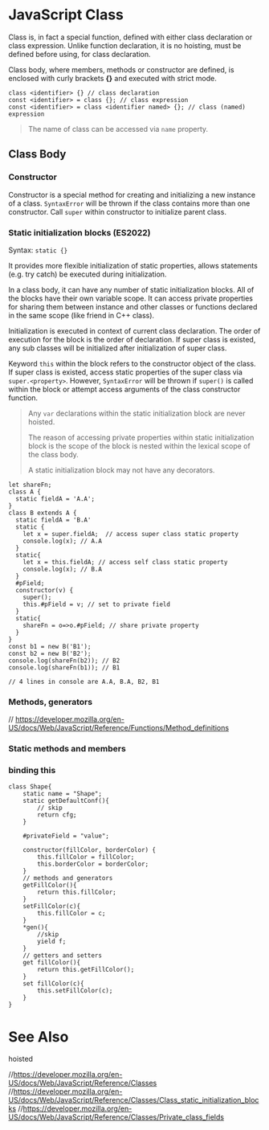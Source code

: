 # JavaScript Class

Class is, in fact a special function, defined with either class declaration or class expression.
Unlike function declaration, it is no hoisting, must be defined before using, for class declaration.

Class body, where members, methods or constructor are defined, is enclosed with curly brackets **{}** and executed with strict mode. 

```
class <identifier> {} // class declaration
const <identifier> = class {}; // class expression
const <identifier> = class <identifier named> {}; // class (named) expression
```

> The name of class can be accessed via `name` property.

## Class Body

### Constructor

Constructor is a special method for creating and initializing a new instance of a class.
`SyntaxError` will be thrown if the class contains more than one constructor.
Call `super` within constructor to initialize parent class.

### Static initialization blocks (ES2022)

Syntax: `static {}`

It provides more flexible initialization of static properties, allows statements (e.g. try catch) be executed during initialization.

In a class body, it can have any number of static initialization blocks.
All of the blocks have their own variable scope.
It can access private properties for sharing them between instance and other classes or functions declared in the same scope (like friend in C++ class). 

Initialization is executed in context of current class declaration.
The order of execution for the block is the order of declaration.
If super class is existed, any sub classes will be initialized after initialization of super class. 

Keyword `this` within the block refers to the constructor object of the class.
If super class is existed, access static properties of the super class via `super.<property>`.
However, `SyntaxError` will be thrown if `super()` is called within the block or attempt access arguments of the class constructor function.

> Any `var` declarations within the static initialization block are never hoisted.
>
> The reason of accessing private properties within static initialization block is the scope of the block is nested within the lexical scope of the class body.
>
> A static initialization block may not have any decorators.

```
let shareFn;
class A {
  static fieldA = 'A.A';
}
class B extends A {
  static fieldA = 'B.A'
  static {
    let x = super.fieldA;  // access super class static property
    console.log(x); // A.A
  }
  static{
    let x = this.fieldA; // access self class static property
    console.log(x); // B.A
  }
  #pField;
  constructor(v) {
    super();
    this.#pField = v; // set to private field
  }
  static{
    shareFn = o=>o.#pField; // share private property
  }
}
const b1 = new B('B1');
const b2 = new B('B2');
console.log(shareFn(b2)); // B2
console.log(shareFn(b1)); // B1

// 4 lines in console are A.A, B.A, B2, B1

```

### Methods, generators

// https://developer.mozilla.org/en-US/docs/Web/JavaScript/Reference/Functions/Method_definitions

### Static methods and members


### binding this 

```
class Shape{
	static name = "Shape";
	static getDefaultConf(){
		// skip
		return cfg;
	}
	
	#privateField = "value";
	
	constructor(fillColor, borderColor) {
		this.fillColor = fillColor;
		this.borderColor = borderColor;
	}
	// methods and generators
	getFillColor(){
		return this.fillColor;
	}
	setFillColor(c){
		this.fillColor = c;
	}
	*gen(){
		//skip
		yield f;
	}
	// getters and setters
	get fillColor(){
		return this.getFillColor();
	}
	set fillColor(c){
		this.setFillColor(c);
	}
}
```

# See Also
hoisted

//https://developer.mozilla.org/en-US/docs/Web/JavaScript/Reference/Classes
//https://developer.mozilla.org/en-US/docs/Web/JavaScript/Reference/Classes/Class_static_initialization_blocks
//https://developer.mozilla.org/en-US/docs/Web/JavaScript/Reference/Classes/Private_class_fields